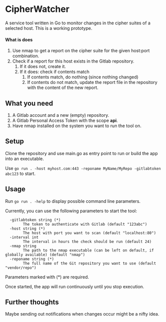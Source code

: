 # CipherWatcher
A service tool written in Go to monitor changes in the cipher suites of a selected host.
This is a working prototype.

#### What is does
1. Use nmap to get a report on the cipher suite for the given host:port combination.
2. Check if a report for this host exists in the Gitlab repository.
    1. If it does not, create it.
    2. If it does: check if contents match
        1. If contents match, do nothing (since nothing changed)
        2. If contents do not match, update the report file in the repository with 
        the content of the new report.

## What you need

1. A Gitlab account and a new (empty) repository.
2. A Gitlab Personal Access Token with the scope **api**.
3. Have nmap installed on the system you want to run the tool on.

## Setup

Clone the repository and use main.go as entry point to run or build the 
app into an executable.

Use
``go run . -host myhost.com:443 -reponame MyName/MyRepo -gitlabtoken abc123``
to start.

## Usage

Run ``go run . -help`` to display possible command line parameters.

Currently, you can use the following parameters to start the tool:
```
  -gitlabtoken string (*)
        The token to authenticate with Gitlab (default "123abc")
  -host string (*)
        The host with port you want to scan (default "localhost:80")
  -interval int
        The interval in hours the check should be run (default 24)
  -nmap string
        The path to the nmap executable (can be left on default, if globally available) (default "nmap")
  -reponame string (*)
        The full name of the Git repository you want to use (default "vendor/repo")
```
Parameters marked with (*) are required.

Once started, the app will run continuously until you stop execution.

## Further thoughts
Maybe sending out notifications when changes occur might be a nifty idea.
